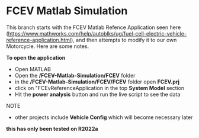 # FCEV Matlab Simulation

This branch starts with the FCEV Matlab Refence Application seen here (https://www.mathworks.com/help/autoblks/ug/fuel-cell-electric-vehicle-reference-application.html), and then attempts to modify it to our own Motorcycle. Here are some notes.

**To open the application**
- Open MATLAB
- Open the **/FCEV-Matlab-Simulation/FCEV** folder
- in the **/FCEV-Matlab-Simulation/FCEV/FCEV** folder open **FCEV.prj**
- click on "FCEvReferenceApplication in the top **System Model** section
- Hit the **power analysis** button and run the live script to see the data

NOTE
- other projects include **Vehicle Config** which will become necessary later

**this has only been tested on R2022a**
